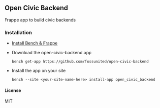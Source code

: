 ## Open Civic Backend

Frappe app to build civic backends

### Installation

* [Install Bench & Frappe ](https://github.com/frappe/bench#installation)

* Download the open-civic-backend app

      bench get-app https://github.com/fossunited/open-civic-backend
      

* Install the app on your site

      bench --site <your-site-name-here> install-app open_civic_backend




#### License

MIT
